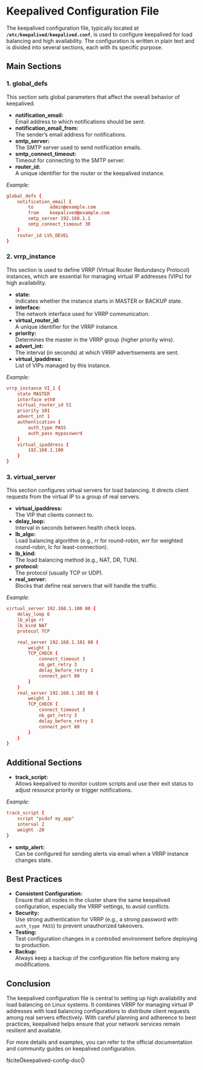 # Keepalived Configuration File

The keepalived configuration file, typically located at **`/etc/keepalived/keepalived.conf`**, is used to configure keepalived for load balancing and high availability. The configuration is written in plain text and is divided into several sections, each with its specific purpose.

## Main Sections

### 1. **global_defs**

This section sets global parameters that affect the overall behavior of keepalived.

- **notification_email:**  
  Email address to which notifications should be sent.
- **notification_email_from:**  
  The sender’s email address for notifications.
- **smtp_server:**  
  The SMTP server used to send notification emails.
- **smtp_connect_timeout:**  
  Timeout for connecting to the SMTP server.
- **router_id:**  
  A unique identifier for the router or the keepalived instance.

*Example:*
```conf
global_defs {
    notification_email {
        to      admin@example.com
        from    keepalived@example.com
        smtp_server 192.168.1.1
        smtp_connect_timeout 30
    }
    router_id LVS_DEVEL
}
```

### 2. **vrrp_instance**

This section is used to define VRRP (Virtual Router Redundancy Protocol) instances, which are essential for managing virtual IP addresses (VIPs) for high availability.

- **state:**  
  Indicates whether the instance starts in MASTER or BACKUP state.
- **interface:**  
  The network interface used for VRRP communication.
- **virtual_router_id:**  
  A unique identifier for the VRRP instance.
- **priority:**  
  Determines the master in the VRRP group (higher priority wins).
- **advert_int:**  
  The interval (in seconds) at which VRRP advertisements are sent.
- **virtual_ipaddress:**  
  List of VIPs managed by this instance.

*Example:*
```conf
vrrp_instance VI_1 {
    state MASTER
    interface eth0
    virtual_router_id 51
    priority 101
    advert_int 1
    authentication {
        auth_type PASS
        auth_pass mypassword
    }
    virtual_ipaddress {
        192.168.1.100
    }
}
```

### 3. **virtual_server**

This section configures virtual servers for load balancing. It directs client requests from the virtual IP to a group of real servers.

- **virtual_ipaddress:**  
  The VIP that clients connect to.
- **delay_loop:**  
  Interval in seconds between health check loops.
- **lb_algo:**  
  Load balancing algorithm (e.g., rr for round-robin, wrr for weighted round-robin, lc for least-connection).
- **lb_kind:**  
  The load balancing method (e.g., NAT, DR, TUN).
- **protocol:**  
  The protocol (usually TCP or UDP).
- **real_server:**  
  Blocks that define real servers that will handle the traffic.

*Example:*
```conf
virtual_server 192.168.1.100 80 {
    delay_loop 6
    lb_algo rr
    lb_kind NAT
    protocol TCP

    real_server 192.168.1.101 80 {
        weight 1
        TCP_CHECK {
            connect_timeout 3
            nb_get_retry 3
            delay_before_retry 3
            connect_port 80
        }
    }
    real_server 192.168.1.102 80 {
        weight 1
        TCP_CHECK {
            connect_timeout 3
            nb_get_retry 3
            delay_before_retry 3
            connect_port 80
        }
    }
}
```

## Additional Sections

- **track_script:**  
  Allows keepalived to monitor custom scripts and use their exit status to adjust resource priority or trigger notifications.
  
*Example:*
```conf
track_script {
    script "pidof my_app"
    interval 2
    weight -20
}
```

- **smtp_alert:**  
  Can be configured for sending alerts via email when a VRRP instance changes state.

## Best Practices

- **Consistent Configuration:**  
  Ensure that all nodes in the cluster share the same keepalived configuration, especially the VRRP settings, to avoid conflicts.
- **Security:**  
  Use strong authentication for VRRP (e.g., a strong password with `auth_type PASS`) to prevent unauthorized takeovers.
- **Testing:**  
  Test configuration changes in a controlled environment before deploying to production.
- **Backup:**  
  Always keep a backup of the configuration file before making any modifications.



## Conclusion

The keepalived configuration file is central to setting up high availability and load balancing on Linux systems. It combines VRRP for managing virtual IP addresses with load balancing configurations to distribute client requests among real servers effectively. With careful planning and adherence to best practices, keepalived helps ensure that your network services remain resilient and available.

For more details and examples, you can refer to the official documentation and community guides on keepalived configuration.

citekeepalived-config-doc
